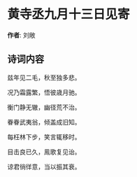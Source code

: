 # 黄寺丞九月十三日见寄

**作者**: 刘敞

## 诗词内容

兹年见二毛，秋至独多悲。

况乃霜露繁，悟彼歳月驰。

衡门静无辙，幽径荒不治。

眷眷武夷翁，倾盖成旧知。

每枉林下步，笑言辄移时。

目击良已久，鳯歌复见诒。

谅君徜徉意，当以振其衰。

